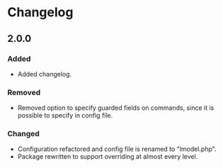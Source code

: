 # Changelog

## 2.0.0

### Added
- Added changelog.

### Removed
- Removed option to specify guarded fields on commands, since it is possible to specify in config file.

### Changed
- Configuration refactored and config file is renamed to "lmodel.php".
- Package rewritten to support overriding at almost every level.
